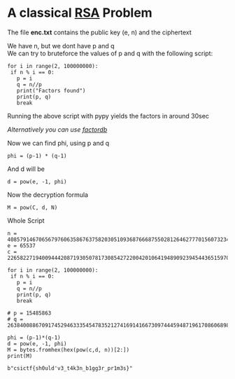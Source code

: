 # A classical [RSA](https://en.wikipedia.org/wiki/RSA_(cryptosystem)) Problem

The file **enc.txt** contains the public key (e, n) and the ciphertext

We have n, but we dont have p and q  
We can try to bruteforce the values of p and q with the following script:

```  
for i in range(2, 100000000):  
 if n % i == 0:  
   p = i  
   q = n//p  
   print("Factors found")  
   print(p, q)  
   break  
```  
Running the above script with pypy yields the factors in around 30sec

*Alternatively you can use [factordb](http://www.factordb.com/index.php?query=408579146706567976063586763758203051093687666875502812646277701560732347095463873824829467529879836457478436098685606552992513164224712398195503564207485938278827523972139196070431397049700119503436522251010430918143933255323117421712000644324381094600257291929523792609421325002527067471808992410166917641057703562860663026873111322556414272297111644069436801401012920448661637616392792337964865050210799542881102709109912849797010633838067759525247734892916438373776477679080154595973530904808231)*

Now we can find phi, using p and q  
```  
phi = (p-1) * (q-1)  
```

And d will be  
```  
d = pow(e, -1, phi)  
```

Now the decryption formula  
```  
M = pow(C, d, N)  
```

Whole Script  
```  
n =
408579146706567976063586763758203051093687666875502812646277701560732347095463873824829467529879836457478436098685606552992513164224712398195503564207485938278827523972139196070431397049700119503436522251010430918143933255323117421712000644324381094600257291929523792609421325002527067471808992410166917641057703562860663026873111322556414272297111644069436801401012920448661637616392792337964865050210799542881102709109912849797010633838067759525247734892916438373776477679080154595973530904808231  
e = 65537  
c =
226582271940094442087193050781730854272200420106419489092394544365159707306164351084355362938310978502945875712496307487367548451311593283589317511213656234433015906518135430048027246548193062845961541375898496150123721180020417232872212026782286711541777491477220762823620612241593367070405349675337889270277102235298455763273194540359004938828819546420083966793260159983751717798236019327334525608143172073795095665271013295322241504491351162010517033995871502259721412160906176911277416194406909

for i in range(2, 100000000):  
 if n % i == 0:  
   p = i  
   q = n//p  
   print(p, q)  
   break

# p = 15485863  
# q =
26384008867091745294633354547835212741691416673097444594871961708606898246191631284922865941012124184327243247514562575750057530808887589809848089461174100421708982184082294675500577336225957797988818721372546749131380876566137607036301473435764031659085276159909447255824316991731559776281695919056426990285120277950325598700770588152330565774546219611360167747900967511378709576366056727866239359744484343099322440674434020874200594041033926202578941508969596229398159965581521326643115137

phi = (p-1)*(q-1)  
d = pow(e, -1, phi)  
M = bytes.fromhex(hex(pow(c,d, n))[2:])  
print(M)  
```

```  
b"csictf{sh0uld'v3_t4k3n_b1gg3r_pr1m3s}"  
```